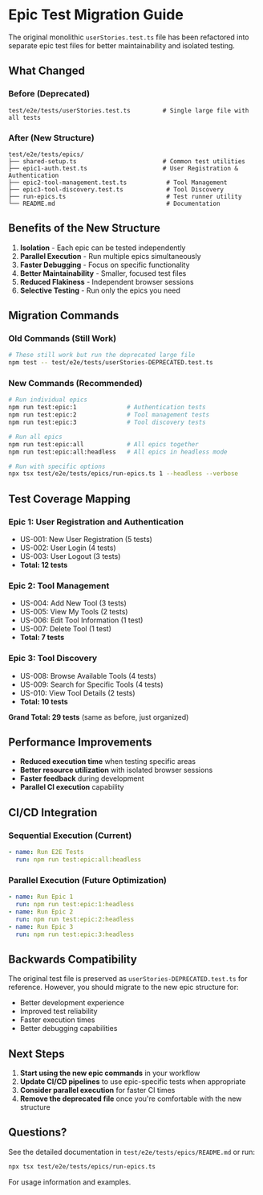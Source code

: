 # Epic Test Migration Guide

The original monolithic `userStories.test.ts` file has been refactored into separate epic test files for better maintainability and isolated testing.

## What Changed

### Before (Deprecated)
```
test/e2e/tests/userStories.test.ts         # Single large file with all tests
```

### After (New Structure)
```
test/e2e/tests/epics/
├── shared-setup.ts                        # Common test utilities
├── epic1-auth.test.ts                     # User Registration & Authentication
├── epic2-tool-management.test.ts           # Tool Management
├── epic3-tool-discovery.test.ts            # Tool Discovery
├── run-epics.ts                            # Test runner utility
└── README.md                               # Documentation
```

## Benefits of the New Structure

1. **Isolation** - Each epic can be tested independently
2. **Parallel Execution** - Run multiple epics simultaneously
3. **Faster Debugging** - Focus on specific functionality
4. **Better Maintainability** - Smaller, focused test files
5. **Reduced Flakiness** - Independent browser sessions
6. **Selective Testing** - Run only the epics you need

## Migration Commands

### Old Commands (Still Work)
```bash
# These still work but run the deprecated large file
npm test -- test/e2e/tests/userStories-DEPRECATED.test.ts
```

### New Commands (Recommended)
```bash
# Run individual epics
npm run test:epic:1              # Authentication tests
npm run test:epic:2              # Tool management tests  
npm run test:epic:3              # Tool discovery tests

# Run all epics
npm run test:epic:all            # All epics together
npm run test:epic:all:headless   # All epics in headless mode

# Run with specific options
npx tsx test/e2e/tests/epics/run-epics.ts 1 --headless --verbose
```

## Test Coverage Mapping

### Epic 1: User Registration and Authentication
- US-001: New User Registration (5 tests)
- US-002: User Login (4 tests)
- US-003: User Logout (3 tests)
- **Total: 12 tests**

### Epic 2: Tool Management  
- US-004: Add New Tool (3 tests)
- US-005: View My Tools (2 tests)
- US-006: Edit Tool Information (1 test)
- US-007: Delete Tool (1 test)
- **Total: 7 tests**

### Epic 3: Tool Discovery
- US-008: Browse Available Tools (4 tests)
- US-009: Search for Specific Tools (4 tests)
- US-010: View Tool Details (2 tests)
- **Total: 10 tests**

**Grand Total: 29 tests** (same as before, just organized)

## Performance Improvements

- **Reduced execution time** when testing specific areas
- **Better resource utilization** with isolated browser sessions
- **Faster feedback** during development
- **Parallel CI execution** capability

## CI/CD Integration

### Sequential Execution (Current)
```yaml
- name: Run E2E Tests
  run: npm run test:epic:all:headless
```

### Parallel Execution (Future Optimization)
```yaml
- name: Run Epic 1
  run: npm run test:epic:1:headless
- name: Run Epic 2  
  run: npm run test:epic:2:headless
- name: Run Epic 3
  run: npm run test:epic:3:headless
```

## Backwards Compatibility

The original test file is preserved as `userStories-DEPRECATED.test.ts` for reference. However, you should migrate to the new epic structure for:

- Better development experience
- Improved test reliability
- Faster execution times
- Better debugging capabilities

## Next Steps

1. **Start using the new epic commands** in your workflow
2. **Update CI/CD pipelines** to use epic-specific tests when appropriate
3. **Consider parallel execution** for faster CI times
4. **Remove the deprecated file** once you're comfortable with the new structure

## Questions?

See the detailed documentation in `test/e2e/tests/epics/README.md` or run:

```bash
npx tsx test/e2e/tests/epics/run-epics.ts
```

For usage information and examples.

